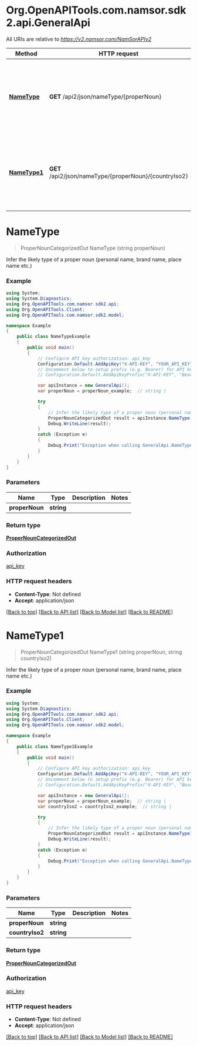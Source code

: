 # Org.OpenAPITools.com.namsor.sdk2.api.GeneralApi

All URIs are relative to *https://v2.namsor.com/NamSorAPIv2*

Method | HTTP request | Description
------------- | ------------- | -------------
[**NameType**](GeneralApi.md#nametype) | **GET** /api2/json/nameType/{properNoun} | Infer the likely type of a proper noun (personal name, brand name, place name etc.)
[**NameType1**](GeneralApi.md#nametype1) | **GET** /api2/json/nameType/{properNoun}/{countryIso2} | Infer the likely type of a proper noun (personal name, brand name, place name etc.)


<a name="nametype"></a>
# **NameType**
> ProperNounCategorizedOut NameType (string properNoun)

Infer the likely type of a proper noun (personal name, brand name, place name etc.)

### Example
```csharp
using System;
using System.Diagnostics;
using Org.OpenAPITools.com.namsor.sdk2.api;
using Org.OpenAPITools.Client;
using Org.OpenAPITools.com.namsor.sdk2.model;

namespace Example
{
    public class NameTypeExample
    {
        public void main()
        {
            // Configure API key authorization: api_key
            Configuration.Default.AddApiKey("X-API-KEY", "YOUR_API_KEY");
            // Uncomment below to setup prefix (e.g. Bearer) for API key, if needed
            // Configuration.Default.AddApiKeyPrefix("X-API-KEY", "Bearer");

            var apiInstance = new GeneralApi();
            var properNoun = properNoun_example;  // string | 

            try
            {
                // Infer the likely type of a proper noun (personal name, brand name, place name etc.)
                ProperNounCategorizedOut result = apiInstance.NameType(properNoun);
                Debug.WriteLine(result);
            }
            catch (Exception e)
            {
                Debug.Print("Exception when calling GeneralApi.NameType: " + e.Message );
            }
        }
    }
}
```

### Parameters

Name | Type | Description  | Notes
------------- | ------------- | ------------- | -------------
 **properNoun** | **string**|  | 

### Return type

[**ProperNounCategorizedOut**](ProperNounCategorizedOut.md)

### Authorization

[api_key](../README.md#api_key)

### HTTP request headers

 - **Content-Type**: Not defined
 - **Accept**: application/json

[[Back to top]](#) [[Back to API list]](../README.md#documentation-for-api-endpoints) [[Back to Model list]](../README.md#documentation-for-models) [[Back to README]](../README.md)

<a name="nametype1"></a>
# **NameType1**
> ProperNounCategorizedOut NameType1 (string properNoun, string countryIso2)

Infer the likely type of a proper noun (personal name, brand name, place name etc.)

### Example
```csharp
using System;
using System.Diagnostics;
using Org.OpenAPITools.com.namsor.sdk2.api;
using Org.OpenAPITools.Client;
using Org.OpenAPITools.com.namsor.sdk2.model;

namespace Example
{
    public class NameType1Example
    {
        public void main()
        {
            // Configure API key authorization: api_key
            Configuration.Default.AddApiKey("X-API-KEY", "YOUR_API_KEY");
            // Uncomment below to setup prefix (e.g. Bearer) for API key, if needed
            // Configuration.Default.AddApiKeyPrefix("X-API-KEY", "Bearer");

            var apiInstance = new GeneralApi();
            var properNoun = properNoun_example;  // string | 
            var countryIso2 = countryIso2_example;  // string | 

            try
            {
                // Infer the likely type of a proper noun (personal name, brand name, place name etc.)
                ProperNounCategorizedOut result = apiInstance.NameType1(properNoun, countryIso2);
                Debug.WriteLine(result);
            }
            catch (Exception e)
            {
                Debug.Print("Exception when calling GeneralApi.NameType1: " + e.Message );
            }
        }
    }
}
```

### Parameters

Name | Type | Description  | Notes
------------- | ------------- | ------------- | -------------
 **properNoun** | **string**|  | 
 **countryIso2** | **string**|  | 

### Return type

[**ProperNounCategorizedOut**](ProperNounCategorizedOut.md)

### Authorization

[api_key](../README.md#api_key)

### HTTP request headers

 - **Content-Type**: Not defined
 - **Accept**: application/json

[[Back to top]](#) [[Back to API list]](../README.md#documentation-for-api-endpoints) [[Back to Model list]](../README.md#documentation-for-models) [[Back to README]](../README.md)

